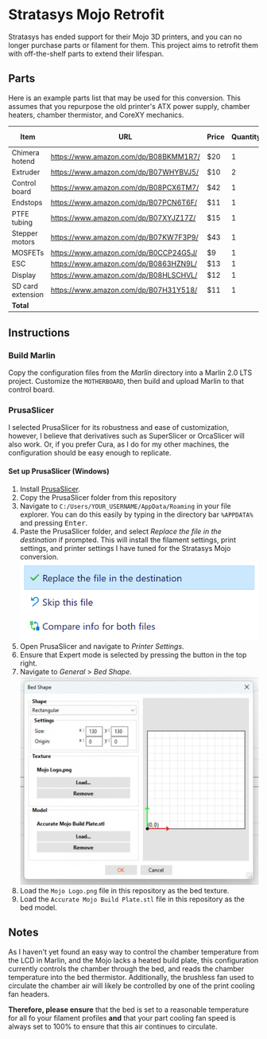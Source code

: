 # Stratasys Mojo Retrofit

Stratasys has ended support for their Mojo 3D printers, and you can no longer purchase parts or filament for them.
This project aims to retrofit them with off-the-shelf parts to extend their lifespan.

## Parts

Here is an example parts list that may be used for this conversion. This assumes that you repurpose the
old printer's ATX power supply, chamber heaters, chamber thermistor, and CoreXY mechanics.

| Item              | URL                                   | Price | Quantity | Total Cost |
|-------------------|---------------------------------------|-------|----------|------------|
| Chimera hotend    | https://www.amazon.com/dp/B08BKMM1R7/ | $20   | 1        | $20        |
| Extruder          | https://www.amazon.com/dp/B07WHYBVJ5/ | $10   | 2        | $20        |
| Control board     | https://www.amazon.com/dp/B08PCX6TM7/ | $42   | 1        | $42        |
| Endstops          | https://www.amazon.com/dp/B07PCN6T6F/ | $11   | 1        | $11        |
| PTFE tubing       | https://www.amazon.com/dp/B07XYJZ17Z/ | $15   | 1        | $15        |
| Stepper motors    | https://www.amazon.com/dp/B07KW7F3P9/ | $43   | 1        | $43        |
| MOSFETs           | https://www.amazon.com/dp/B0CCP24G5J/ | $9    | 1        | $9         |
| ESC               | https://www.amazon.com/dp/B0863HZN9L/ | $13   | 1        | $13        |
| Display           | https://www.amazon.com/dp/B08HLSCHVL/ | $12   | 1        | $12        |
| SD card extension | https://www.amazon.com/dp/B07H31Y518/ | $11   | 1        | $11        |
| **Total**         |                                       |       |          | **$196**   |

## Instructions

### Build Marlin

Copy the configuration files from the *Marlin* directory into a Marlin 2.0 LTS project. Customize the `MOTHERBOARD`, then build and upload Marlin to that control board.

### PrusaSlicer

I selected PrusaSlicer for its robustness and ease of customization, however, I believe that derivatives such as SuperSlicer or OrcaSlicer will also work.
Or, if you prefer Cura, as I do for my other machines, the configuration should be easy enough to replicate.

#### Set up PrusaSlicer (Windows)

1. Install [PrusaSlicer](https://www.prusa3d.com/en/page/prusaslicer_424/).
2. Copy the PrusaSlicer folder from this repository
3. Navigate to `C:/Users/YOUR_USERNAME/AppData/Roaming` in your file explorer. You can do this easily by typing in the directory bar `%APPDATA%` and pressing <kbd>Enter</kbd>.
4. Paste the PrusaSlicer folder, and select *Replace the file in the destination* if prompted. This will install the  filament settings, print settings, and printer settings I have tuned for the Stratasys Mojo conversion.
![Replace file dialog](screenshots/replace.png)
5. Open PrusaSlicer and navigate to *Printer Settings*.
6. Ensure that Expert mode is selected by pressing the button in the top right.
7. Navigate to *General* > *Bed Shape*.
![Bed Shape dialog](screenshots/bed_shape.png)
8. Load the `Mojo Logo.png` file in this repository as the bed texture.
9. Load the `Accurate Mojo Build Plate.stl` file in this repository as the bed model.

## Notes

As I haven't yet found an easy way to control the chamber temperature from the LCD in Marlin, and the Mojo lacks a heated
build plate, this configuration currently controls the chamber through the bed, and reads the chamber temperature into the bed
thermistor.
Additionally, the brushless fan used to circulate the chamber air will likely be controlled by one of the print cooling fan headers.

**Therefore, please ensure** that the bed is set to a reasonable temperature for all fo your filament profiles **and** that
your part cooling fan speed is always set to 100% to ensure that this air continues to circulate.